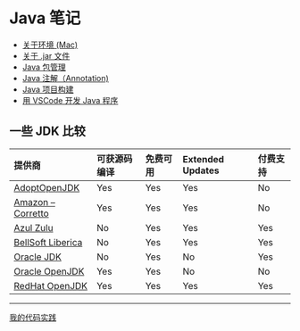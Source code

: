 # Java 笔记

* [关于环境 (Mac)](about_macjava.md)
* [关于 .jar 文件](about_jar.md)
* [Java 包管理](about_packagemanagement.md)
* [Java 注解（Annotation)](about_annotation.md)
* [Java 项目构建](about_build.md)
* [用 VSCode 开发 Java 程序](https://code.visualstudio.com/docs/java/java-tutorial)

## 一些 JDK 比较

|     提供商      | 可获源码编译 | 免费可用   | Extended Updates | 付费支持 |
| :----           | :----                   | :----                       | :----            | :----              |
| [AdoptOpenJDK](https://mirror.tuna.tsinghua.edu.cn/AdoptOpenJDK/)      |    Yes      |    Yes        |   Yes    |   No       |
| [Amazon – Corretto](https://amazonaws-china.com/cn/corretto/) |    Yes      |    Yes        |   Yes    |   No       |
| [Azul Zulu](https://cn.azul.com/products/zulu-community/)         |    No       |    Yes        |   Yes    |   Yes      |
| [BellSoft Liberica](https://bell-sw.com/) |    No       |    Yes        |   Yes    |   Yes      |
| [Oracle JDK](https://www.oracle.com/cn/java/technologies/javase-downloads.html)        |    No       |    Yes        |   No     |   Yes      |
| [Oracle OpenJDK](https://jdk.java.net/)    |    Yes      |    Yes        |   No     |   No       |
| [RedHat OpenJDK](https://developers.redhat.com/products/openjdk/overview)            |    Yes      |    Yes        |   Yes    |   Yes      |

---

[我的代码实践](../../src/languagelab/java/)
